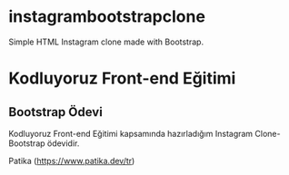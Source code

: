 # instagrambootstrapclone
Simple HTML Instagram clone made with Bootstrap.

# Kodluyoruz Front-end Eğitimi 

## Bootstrap Ödevi

Kodluyoruz Front-end Eğitimi kapsamında hazırladığım  Instagram Clone-Bootstrap ödevidir.

Patika
(https://www.patika.dev/tr)